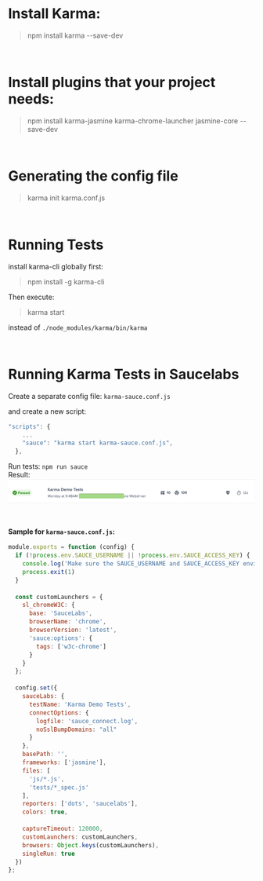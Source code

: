 # Install Karma:
> npm install karma --save-dev

</br>

# Install plugins that your project needs:
> npm install karma-jasmine karma-chrome-launcher jasmine-core --save-dev

</br>

# Generating the config file
> karma init karma.conf.js

</br>

# Running Tests

install karma-cli globally first:
> npm install -g karma-cli

Then execute:
> karma start

instead of `./node_modules/karma/bin/karma`

<br>

# Running Karma Tests in Saucelabs

Create a separate config file: `karma-sauce.conf.js`

and create a new script:

```js
"scripts": {
    ...
    "sauce": "karma start karma-sauce.conf.js",
  },
```
Run tests: `npm run sauce` <BR>
Result:
<img src="saucelabs.png"></img>

<br>

**Sample for `karma-sauce.conf.js`:**
```js
module.exports = function (config) {
  if (!process.env.SAUCE_USERNAME || !process.env.SAUCE_ACCESS_KEY) {
    console.log('Make sure the SAUCE_USERNAME and SAUCE_ACCESS_KEY environment variables are set.')
    process.exit(1)
  }

  const customLaunchers = {
    sl_chromeW3C: {
      base: 'SauceLabs',
      browserName: 'chrome',
      browserVersion: 'latest',
      'sauce:options': {
        tags: ['w3c-chrome']
      }
    }
  };

  config.set({
    sauceLabs: {
      testName: 'Karma Demo Tests',
      connectOptions: {
        logfile: 'sauce_connect.log',
        noSslBumpDomains: "all"
      }
    },
    basePath: '',
    frameworks: ['jasmine'],
    files: [
      'js/*.js',
      'tests/*_spec.js'
    ],
    reporters: ['dots', 'saucelabs'],
    colors: true,

    captureTimeout: 120000,
    customLaunchers: customLaunchers,
    browsers: Object.keys(customLaunchers),
    singleRun: true
  })
};

```